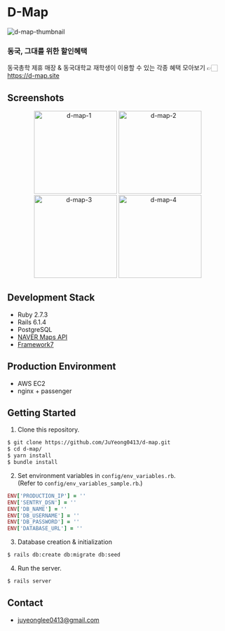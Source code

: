 # D-Map
![d-map-thumbnail](https://user-images.githubusercontent.com/33684401/131970408-906193a7-c4dd-4aac-9953-e709205dc30c.jpeg)

### 동국, 그대를 위한 할인혜택
동국총학 제휴 매장 & 동국대학교 재학생이 이용할 수 있는 각종 혜택 모아보기 👉🏻 https://d-map.site  

## Screenshots
<p align="center">
  <img width="189" alt="d-map-1" src="https://user-images.githubusercontent.com/33684401/128298756-f805597c-2c8f-4316-a0df-30b052db108a.png">
  <img width="189" alt="d-map-2" src="https://user-images.githubusercontent.com/33684401/128298787-06f1db46-e19f-4fa1-a2b7-fc174de24b2d.png">
  <img width="189" alt="d-map-3" src="https://user-images.githubusercontent.com/33684401/128298803-00bff98a-0c9a-4850-9374-ba0ae8deec25.png">
  <img width="189" alt="d-map-4" src="https://user-images.githubusercontent.com/33684401/128298808-7140fa7b-2d6f-4618-b48e-5b7693975adb.png">
</p>

## Development Stack
* Ruby 2.7.3
* Rails 6.1.4
* PostgreSQL
* [NAVER Maps API](https://www.ncloud.com/product/applicationService/maps)
* [Framework7](https://framework7.io/)

## Production Environment
* AWS EC2
* nginx + passenger

## Getting Started
1. Clone this repository.
```bash
$ git clone https://github.com/JuYeong0413/d-map.git
$ cd d-map/
$ yarn install
$ bundle install
```
2. Set environment variables in `config/env_variables.rb`.  
(Refer to `config/env_variables_sample.rb`.)
```ruby
ENV['PRODUCTION_IP'] = ''
ENV['SENTRY_DSN'] = ''
ENV['DB_NAME'] = ''
ENV['DB_USERNAME'] = ''
ENV['DB_PASSWORD'] = ''
ENV['DATABASE_URL'] = ''
```
3. Database creation & initialization
```bash
$ rails db:create db:migrate db:seed
```
4. Run the server.
```bash
$ rails server
```

## Contact
* juyeonglee0413@gmail.com
